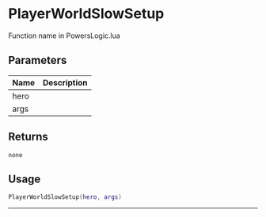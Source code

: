 # PlayerWorldSlowSetup

Function name in PowersLogic.lua

## Parameters

| Name | Description |
| ---- | ----------- |
| hero |             |
| args |             |

## Returns

`none`

## Usage

```lua
PlayerWorldSlowSetup(hero, args)
```

---
